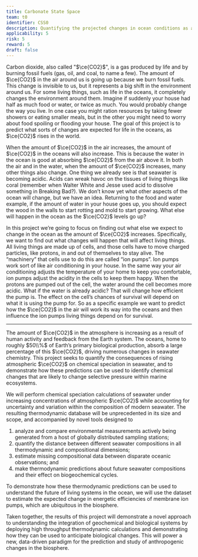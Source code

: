 ```yaml
---
title: Carbonate State Space
team: t0
identifier: CSS0
description: Quantifying the projected changes in ocean conditions as a result of anthropogenic carbon emissions.
applicability: 5
risk: 5
reward: 5
draft: false
---
```


Carbon dioxide, also called "$\ce{CO2}$", is a gas produced by life and
by burning fossil fuels (gas, oil, and coal, to name a few). The amount
of $\ce{CO2}$ in the air around us is going up because we burn fossil
fuels. This change is invisible to us, but it represents a big shift
in the environment around us. For some living things, such as life in
the oceans, it completely changes the environment around them. Imagine
if suddenly your house had half as much food or water, or twice as
much. You would probably change the way you live. In one case you might
ration resources by taking fewer showers or eating smaller meals, but in
the other you might need to worry about food spoiling or flooding your
house. The goal of this project is to predict what sorts of changes are
expected for life in the oceans, as $\ce{CO2}$ rises in the world.

When the amount of $\ce{CO2}$ in the air increases, the amount of
$\ce{CO2}$ in the oceans will also increase. This is because the water
in the ocean is good at absorbing $\ce{CO2}$ from the air above it. In
both the air and in the water, when the amount of $\ce{CO2}$ increases,
many other things also change. One thing we already see is that seawater
is becoming acidic. Acids can wreak havoc on the tissues of living things
like coral (remember when Walter White and Jesse used acid to dissolve
something in Breaking Bad?). We don’t know yet what other aspects of the
ocean will change, but we have an idea. Returning to the food and water
example, if the amount of water in your house goes up, you should expect
the wood in the walls to start rotting and mold to start growing. What
else will happen in the ocean as the $\ce{CO2}$ levels go up?

In this project we’re going to focus on finding out what else
we expect to change in the ocean as the amount of $\ce{CO2}$
increases. Specifically, we want to find out what changes will happen
that will affect living things. All living things are made up of cells,
and those cells have to move charged particles, like protons, in and
out of themselves to stay alive. The “machinery” that cells use
to do this are called “ion pumps”. Ion pumps work sort of like air
conditioning in your house. In the same way your air conditioning adjusts
the temperature of your home to keep you comfortable, ion pumps adjust
the acidity in the cells to keep them happy. When the protons are pumped
out of the cell, the water around the cell becomes more acidic. What
if the water is already acidic? That will change how efficient the pump
is. The effect on the cell’s chances of survival will depend on what
it is using the pump for. So as a specific example we want to predict
how the $\ce{CO2}$ in the air will work its way into the oceans and then
influence the ion pumps living things depend on for survival.

<hr />

The amount of $\ce{CO2}$ in the atmosphere is increasing as a result
of human activity and feedback from the Earth system. The oceans,
home to roughly $50\\%$ of Earth’s primary biological production,
absorb a large percentage of this $\ce{CO2}$, driving numerous changes
in seawater chemistry. This project seeks to quantify the consequences of
rising atmospheric $\ce{CO2}$ on chemical speciation in seawater, and to
demonstrate how these predictions can be used to identify chemical changes
that are likely to change selective pressure within marine ecosystems.

We will perform chemical speciation calculations of seawater under
increasing concentrations of atmospheric $\ce{CO2}$ while accounting for
uncertainty and variation within the composition of modern seawater. The
resulting thermodynamic database will be unprecedented in its size and
scope, and accompanied by novel tools designed to

1. analyze and compare environmental measurements actively being generated
   from a host of globally distributed sampling stations;
2. quantify the distance between different seawater compositions in all
   thermodynamic and compositional dimensions;
3. estimate missing compositional data between disparate oceanic
   observations; and
4. make thermodynamic predictions about future seawater compositions
   and their effect on biogeochemical cycles.

To demonstrate how these thermodynamic predictions can be used to
understand the future of living systems in the ocean, we will use the
dataset to estimate the expected change in energetic efficiencies of
membrane ion pumps, which are ubiquitous in the biosphere.

Taken together, the results of this project will demonstrate a novel
approach to understanding the integration of geochemical and biological
systems by deploying high throughput thermodynamic calculations and
demonstrating how they can be used to anticipate biological changes. This
will power a new, data-driven paradigm for the prediction and study of
anthropogenic changes in the biosphere.

